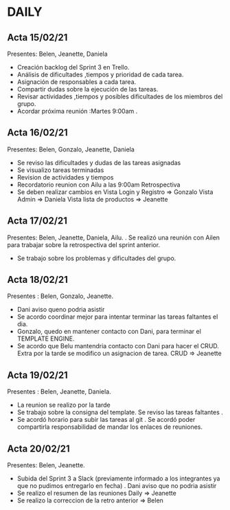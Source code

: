 # DAILY

## Acta 15/02/21
Presentes: Belen, Jeanette, Daniela
- Creación backlog del Sprint 3 en Trello.
- Análisis de dificultades ,tiempos y prioridad de cada tarea.
- Asignación de responsables a cada tarea.
- Compartir dudas sobre la ejecución de las tareas.
- Revisar actividades ,tiempos y posibles dificultades de los
miembros del grupo.
- Acordar próxima reunión :Martes 9:00am .

## Acta 16/02/21
Presentes: Belen, Gonzalo, Jeanette, Daniela
- Se reviso las dificultades y dudas de las tareas asignadas
- Se visualizo tareas terminadas
- Revision de actividades y tiempos
- Recordatorio reunion con Ailu a las 9:00am Retrospectiva
- Se deben realizar cambios en
Vista Login y Registro => Gonzalo
Vista Admin => Daniela
Vista lista de productos => Jeanette

## Acta 17/02/21
Presentes: Belen, Jeanette, Daniela, Ailu.
. Se realizó una reunión con Ailen para trabajar sobre la
retrospectiva del sprint anterior.
- Se trabajo sobre los problemas y dificultades del grupo.

## Acta 18/02/21
Presentes : Belen, Gonzalo, Jeanette.
- Dani aviso queno podria asistir
- Se acordo coordinar mejor para intentar terminar las tareas
faltantes el dia.
- Gonzalo, quedo en mantener contacto con Dani, para terminar
el TEMPLATE ENGINE.
- Se acordo que Belu mantendria contacto con Dani para hacer
el CRUD.
Extra por la tarde se modifico un asignacion de tarea.
CRUD => Jeanette

## Acta 19/02/21
Presentes : Belen, Jeanette, Daniela.
- La reunion se realizo por la tarde
- Se trabajo sobre la consigna del template. Se reviso las tareas
faltantes .
- Se acordó horario para subir las tareas al git . Se acordó poder
compartirla responsabilidad de mandar los enlaces de
reuniones.

## Acta 20/02/21
Presentes: Belen, Jeanette.
- Subida del Sprint 3 a Slack (previamente informado a los
integrantes ya que no pudimos entregarlo en fecha)
. Dani aviso que no podria asistir
- Se realizo el resumen de las reuniones Daily => Jeanette
- Se realizo la correccion de la retro anterior => Belen
